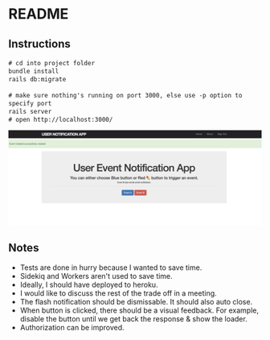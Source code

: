 # README

## Instructions
```
# cd into project folder
bundle install
rails db:migrate

# make sure nothing's running on port 3000, else use -p option to specify port
rails server
# open http://localhost:3000/
```

![How it looks](image.png)


## Notes
* Tests are done in hurry because I wanted to save time.
* Sidekiq and Workers aren't used to save time.
* Ideally, I should have deployed to heroku.
* I would like to discuss the rest of the trade off in a meeting.
* The flash notification should be dismissable. It should also auto close.
* When button is clicked, there should be a visual feedback. For example, disable the button until we get back the response & show the loader.
* Authorization can be improved.